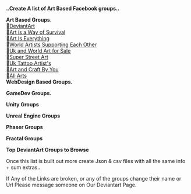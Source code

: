 **..Create A list of Art Based Facebook groups..**

**Art Based Groups.**<br>
🎱[DeviantArt](https://www.facebook.com/groups/artdev)<br>
🎱[Art is a Way of Survival](https://www.facebook.com/groups/1961654980714526)<br>
🎱[Art Is Everything](https://www.facebook.com/groups/artiseverything)<br>
🎱[World Artists Supporting Each Other](https://www.facebook.com/groups/WorldArtistsSupportingEachOther)<br>
🎱[Uk and World Art for Sale](https://www.facebook.com/groups/165297130482523)<br>
🎱[Super Street Art](https://www.facebook.com/groups/1716930901894427)<br>
🎱[Uk Tattoo Artist's](https://www.facebook.com/groups/1175369375831180)<br>
🎱[Art and Craft By You](https://www.facebook.com/groups/poojaart21)<br>
🎱[All Arts](https://www.facebook.com/groups/artisticamentefalando)<br>
**WebDesign Based Groups.**<br>

**GameDev Groups.**<br>

**Unity Groups**<br>

**Unreal Engine Groups**<br>

**Phaser Groups**<br>

**Fractal Groups**<br>

**Top DeviantArt Groups to Browse**<br>

Once this list is built out more create Json & csv files with all the same info + sum extras..<br>

If Any of the Links are broken, or any of the groups change their name or Url Please message someone on Our Deviantart Page.




